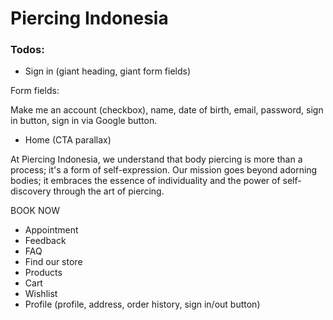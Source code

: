 # Piercing Indonesia

### Todos:

- Sign in (giant heading, giant form fields)

Form fields:

Make me an account (checkbox), name, date of birth, email, password, sign in button, sign in via Google button.

- Home (CTA parallax)

At Piercing Indonesia, we understand that body piercing is more than a process; it's a form of self-expression. Our mission goes beyond adorning bodies; it embraces the essence of individuality and the power of self-discovery through the art of piercing.

BOOK NOW

- Appointment
- Feedback
- FAQ
- Find our store
- Products
- Cart
- Wishlist
- Profile (profile, address, order history, sign in/out button)
